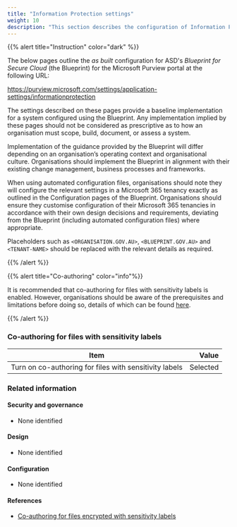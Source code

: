 ```yaml
---
title: "Information Protection settings"
weight: 10
description: "This section describes the configuration of Information Protection settings within Microsoft Purview associated with systems built according to the guidance provided by ASD's Blueprint for Secure Cloud."
---
```


{{% alert title="Instruction" color="dark" %}}

The below pages outline the _as built_ configuration for ASD's _Blueprint for Secure Cloud_ (the Blueprint) for the Microsoft Purview portal at the following URL:

<https://purview.microsoft.com/settings/application-settings/informationprotection>

The settings described on these pages provide a baseline implementation for a system configured using the Blueprint. Any implementation implied by these pages should not be considered as prescriptive as to how an organisation must scope, build, document, or assess a system.

Implementation of the guidance provided by the Blueprint will differ depending on an organisation’s operating context and organisational culture. Organisations should implement the Blueprint in alignment with their existing change management, business processes and frameworks.

When using automated configuration files, organisations should note they will configure the relevant settings in a Microsoft 365 tenancy exactly as outlined in the Configuration pages of the Blueprint. Organisations should ensure they customise configuration of their Microsoft 365 tenancies in accordance with their own design decisions and requirements, deviating from the Blueprint (including automated configuration files) where appropriate.

Placeholders such as `<ORGANISATION.GOV.AU>`, `<BLUEPRINT.GOV.AU>` and `<TENANT-NAME>` should be replaced with the relevant details as required.

{{% /alert %}}

{{% alert title="Co-authoring" color="info"%}}

It is recommended that co-authoring for files with sensitivity labels is enabled. However, organisations should be aware of the prerequisites and limitations before doing so, details of which can be found [here](https://learn.microsoft.com/en-au/purview/sensitivity-labels-coauthoring).

{{% /alert %}}

### Co-authoring for files with sensitivity labels

| Item                                                   |    Value |
| ------------------------------------------------------ | -------: |
| Turn on co-authoring for files with sensitivity labels | Selected |

### Related information

#### Security and governance

- None identified

#### Design

- None identified

#### Configuration

- None identified

#### References

- [Co-authoring for files encrypted with sensitivity labels](https://learn.microsoft.com/en-au/purview/sensitivity-labels-coauthoring)
